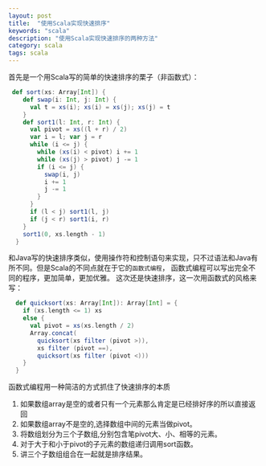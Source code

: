 ```yaml
---
layout: post
title:  "使用Scala实现快速排序"
keywords: "scala"
description: "使用Scala实现快速排序的两种方法"
category: scala
tags: scala
---
```


首先是一个用Scala写的简单的快速排序的栗子（非函数式）：

```scala
 def sort(xs: Array[Int]) {
    def swap(i: Int, j: Int) {
      val t = xs(i); xs(i) = xs(j); xs(j) = t
    }
    def sort1(l: Int, r: Int) {
      val pivot = xs((l + r) / 2)
      var i = l; var j = r
      while (i <= j) {
        while (xs(i) < pivot) i += 1
        while (xs(j) > pivot) j -= 1
        if (i <= j) {
          swap(i, j)
          i += 1
          j -= 1
        }
      }
      if (l < j) sort1(l, j)
      if (j < r) sort1(i, r)
    }
    sort1(0, xs.length - 1)
  }
```

和Java写的快速排序类似，使用操作符和控制语句来实现，只不过语法和Java有所不同。但是Scala的不同点就在于它的`函数式编程`，
函数式编程可以写出完全不同的程序，更加简单，更加优雅。
这次还是快速排序，这一次用函数式的风格来写：

```scala
  def quicksort(xs: Array[Int]): Array[Int] = {
    if (xs.length <= 1) xs
    else {
      val pivot = xs(xs.length / 2)
      Array.concat(
        quicksort(xs filter (pivot >)),
        xs filter (pivot ==),
        quicksort(xs filter (pivot <)))
    }
  }
```

函数式编程用一种简洁的方式抓住了快速排序的本质

1. 如果数组array是空的或者只有一个元素那么肯定是已经排好序的所以直接返回
2. 如果数组array不是空的,选择数组中间的元素当做pivot。
3. 将数组划分为三个子数组,分别包含笔pivot大、小、相等的元素。
4. 对于大于和小于pivot的子元素的数组递归调用sort函数。
5. 讲三个子数组组合在一起就是排序结果。


